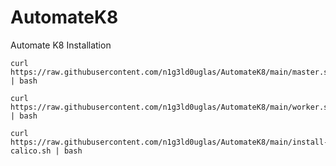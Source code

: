 # AutomateK8
Automate K8 Installation

```
curl https://raw.githubusercontent.com/n1g3ld0uglas/AutomateK8/main/master.sh | bash
```
```
curl https://raw.githubusercontent.com/n1g3ld0uglas/AutomateK8/main/worker.sh | bash
```
```
curl https://raw.githubusercontent.com/n1g3ld0uglas/AutomateK8/main/install-calico.sh | bash
```

